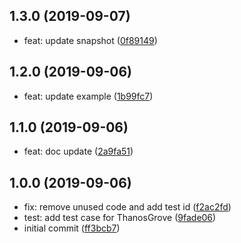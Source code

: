## 1.3.0 (2019-09-07)

* feat: update snapshot ([0f89149](https://github.com/danhuang1202/react-thanos-grove/commit/0f89149))

## 1.2.0 (2019-09-06)

* feat: update example ([1b99fc7](https://github.com/danhuang1202/react-thanos-grove/commit/1b99fc7))

## 1.1.0 (2019-09-06)

* feat: doc update ([2a9fa51](https://github.com/danhuang1202/react-thanos-grove/commit/2a9fa51))

## 1.0.0 (2019-09-06)

* fix: remove unused code and add test id ([f2ac2fd](https://github.com/danhuang1202/react-thanos-grove/commit/f2ac2fd))
* test: add test case for ThanosGrove ([9fade06](https://github.com/danhuang1202/react-thanos-grove/commit/9fade06))
* initial  commit ([ff3bcb7](https://github.com/danhuang1202/react-thanos-grove/commit/ff3bcb7))
